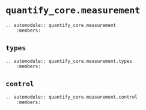 # `quantify_core.measurement`

```{eval-rst}
.. automodule:: quantify_core.measurement
    :members:
```

## `types`

```{eval-rst}
.. automodule:: quantify_core.measurement.types
    :members:
```

## `control`

```{eval-rst}
.. automodule:: quantify_core.measurement.control
    :members:
```

